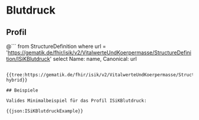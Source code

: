 # Blutdruck

## Profil

@```
from StructureDefinition where url = 'https://gematik.de/fhir/isik/v2/VitalwerteUndKoerpermasse/StructureDefinition/ISiKBlutdruck' select Name: name, Canonical: url
```

{{tree:https://gematik.de/fhir/isik/v2/VitalwerteUndKoerpermasse/StructureDefinition/ISiKBlutdruck, hybrid}}

## Beispiele

Valides Minimalbeispiel für das Profil ISiKBlutdruck:

{{json:ISiKBlutdruckExample}}